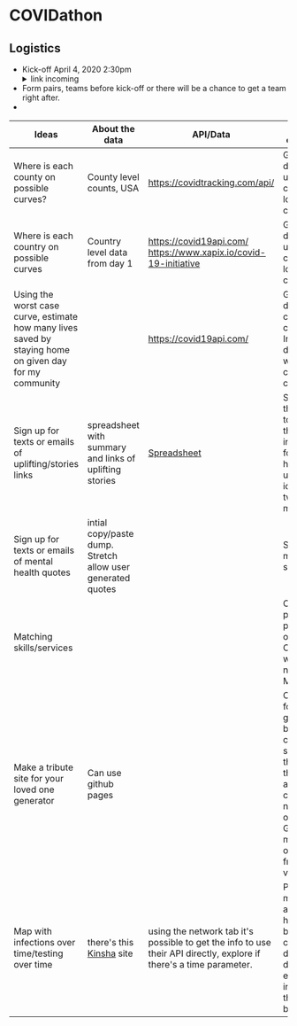 # COVIDathon

## Logistics

- Kick-off April 4, 2020 2:30pm <details> <summary>link incoming</summary> ... https://zoom.us/j/618209372 ... </details>
- Form pairs, teams before kick-off or there will be a chance to get a team right after.
- 

| Ideas                                                                                                   | About the data                                              | API/Data                                                                                       | Tech estimate                                                                                                                                       | Originator                                                                             |
|---------------------------------------------------------------------------------------------------------|-------------------------------------------------------------|------------------------------------------------------------------------------------------------|-----------------------------------------------------------------------------------------------------------------------------------------------------|----------------------------------------------------------------------------------------|
| Where is each county on possible curves?                                                                | County level counts, USA                                    | https://covidtracking.com/api/                                                                 | Get api data and use high charts, lots of css.                                                                                                      | [tracking project] (https://helpwithcovid.com/projects/283-the-covid-tracking-project)                      |
| Where is each country on possible curves                                                                | Country level data from day 1                               | https://covid19api.com/  https://www.xapix.io/covid-19-initiative                              | Get api data and use high charts, lots of css.                                                                                                      | https://helpwithcovid.com/projects/283-the-covid-tracking-project                      |
| Using the worst case curve, estimate how many lives saved by staying home on given day for my community |                                                             | https://covid19api.com/                                                                        | Get api data, little css, just compare. Include data for worst case curve                                                                           | https://helpwithcovid.com/projects/157-andrea-udani                                    |
| Sign up for texts or emails of uplifting/stories links                                                  | spreadsheet with summary and links of uplifting stories     | [Spreadsheet](https://docs.google.com/spreadsheets/d/19KBkEZ5XG1DJwgptBjWKfA7NnuBUyFlRpasp1R-wveA/edit#gid=0) | Scrape the sheet to save the links in a btter format, hash the url as an id, use twilio as mvp                                                      | [stories of human goodness summary](https://helpwithcovid.com/projects/271-stories-of-human-goodness-solidarity-resilience) |
| Sign up for texts or emails of mental health quotes                                                     | intial copy/paste dump. Stretch allow user generated quotes |                                                                                                | Same, minus the scraping                                                                                                                            | Leslie Pajuelo                                                                         |
| Matching skills/services                                                                                |                                                             |                                                                                                | Create profile, 1 page use oauth. Can be website not app as MVP                                                                                     | https://helpwithcovid.com/projects/307-matching-and-swiping-services                   |
| Make a tribute site for your loved one generator                                                        | Can use github pages                                        |                                                                                                | Create a form to get the base data, create a script that'll use the github api to crate a new org/repo. Generate markdown or html from field values | Leslie Pajuelo                                                                         |
| Map with infections over time/testing over time| there's this [Kinsha](https://healthweather.us/?regionId=49049&mode=Atypical) site  |using the network tab it's possible to get the info to use their API directly, explore if there's a time parameter.|Possibly might take a few of hours to be able to collect data from different endpoints in a way that can be useful| Leslie Pajuelo
